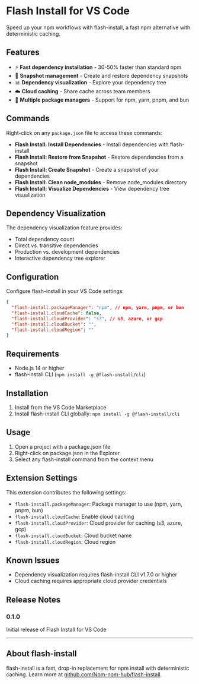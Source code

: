 # Flash Install for VS Code

Speed up your npm workflows with flash-install, a fast npm alternative with deterministic caching.

## Features

- ⚡ **Fast dependency installation** - 30-50% faster than standard npm
- 🔄 **Snapshot management** - Create and restore dependency snapshots
- 📊 **Dependency visualization** - Explore your dependency tree
- ☁️ **Cloud caching** - Share cache across team members
- 🔌 **Multiple package managers** - Support for npm, yarn, pnpm, and bun

## Commands

Right-click on any `package.json` file to access these commands:

- **Flash Install: Install Dependencies** - Install dependencies with flash-install
- **Flash Install: Restore from Snapshot** - Restore dependencies from a snapshot
- **Flash Install: Create Snapshot** - Create a snapshot of your dependencies
- **Flash Install: Clean node_modules** - Remove node_modules directory
- **Flash Install: Visualize Dependencies** - View dependency tree visualization

## Dependency Visualization

The dependency visualization feature provides:

- Total dependency count
- Direct vs. transitive dependencies
- Production vs. development dependencies
- Interactive dependency tree explorer

## Configuration

Configure flash-install in your VS Code settings:

```json
{
  "flash-install.packageManager": "npm", // npm, yarn, pnpm, or bun
  "flash-install.cloudCache": false,
  "flash-install.cloudProvider": "s3", // s3, azure, or gcp
  "flash-install.cloudBucket": "",
  "flash-install.cloudRegion": ""
}
```

## Requirements

- Node.js 14 or higher
- flash-install CLI (`npm install -g @flash-install/cli`)

## Installation

1. Install from the VS Code Marketplace
2. Install flash-install CLI globally: `npm install -g @flash-install/cli`

## Usage

1. Open a project with a package.json file
2. Right-click on package.json in the Explorer
3. Select any flash-install command from the context menu

## Extension Settings

This extension contributes the following settings:

* `flash-install.packageManager`: Package manager to use (npm, yarn, pnpm, bun)
* `flash-install.cloudCache`: Enable cloud caching
* `flash-install.cloudProvider`: Cloud provider for caching (s3, azure, gcp)
* `flash-install.cloudBucket`: Cloud bucket name
* `flash-install.cloudRegion`: Cloud region

## Known Issues

- Dependency visualization requires flash-install CLI v1.7.0 or higher
- Cloud caching requires appropriate cloud provider credentials

## Release Notes

### 0.1.0

Initial release of Flash Install for VS Code

---

## About flash-install

flash-install is a fast, drop-in replacement for npm install with deterministic caching. Learn more at [github.com/Nom-nom-hub/flash-install](https://github.com/Nom-nom-hub/flash-install).
